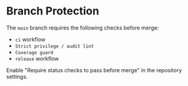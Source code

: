# Branch Protection

The `main` branch requires the following checks before merge:

- `ci` workflow
- `Strict privilege / audit lint`
- `Coverage guard`
- `release` workflow

Enable "Require status checks to pass before merge" in the repository settings.
